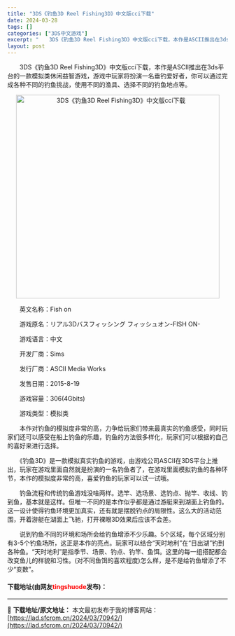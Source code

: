 ```yaml
---
title: "3DS《钓鱼3D Reel Fishing3D》中文版cci下载"
date: 2024-03-28
tags: []
categories: ["3DS中文游戏"]
excerpt: "　　3DS《钓鱼3D Reel Fishing3D》中文版cci下载，本作是ASCII推出在3ds平台的一款模拟类休闲益智游戏，游戏中玩家将扮演一名垂钓爱好者，你可以通过完成各种不同的钓鱼挑战，使用不同的渔具、选择不同的钓鱼地点等。 　　英文名称：Fish on 　　游戏原名：リアル3Dバスフィッシ&hellip;"
layout: post
---
```


 <p>　　3DS《钓鱼3D Reel Fishing3D》中文版cci下载，本作是ASCII推出在3ds平台的一款模拟类休闲益智游戏，游戏中玩家将扮演一名垂钓爱好者，你可以通过完成各种不同的钓鱼挑战，使用不同的渔具、选择不同的钓鱼地点等。</p> <p align="center"><img align="" border="0" src="https://lad.sfcrom.cn/wp-content/uploads/2024/03/20240328_660549af85b76.png" width="465" alt="3DS《钓鱼3D Reel Fishing3D》中文版cci下载" /></p> <p>　　英文名称：Fish on</p> <p>　　游戏原名：リアル3Dバスフィッシング フィッシュオン-FISH ON-</p> <p>　　游戏语言：中文</p> <p>　　开发厂商：Sims</p> <p>　　发行厂商：ASCII Media Works</p> <p>　　发售日期：2015-8-19</p> <p>　　游戏容量：306(4Gbits)</p> <p>　　游戏类型：模拟类</p> <p>　　本作对钓鱼的模拟度非常的高，力争给玩家们带来最真实的钓鱼感受，同时玩家们还可以感受在船上钓鱼的乐趣，钓鱼的方法很多样化，玩家们可以根据的自己的喜好来进行选择。</p> <p>　　《钓鱼3D》是一款模拟真实钓鱼的游戏，由游戏公司ASCII在3DS平台上推出，玩家在游戏里面自然就是扮演的一名钓鱼者了，在游戏里面模拟钓鱼的各种环节，本作的模拟度非常的高，喜爱钓鱼的玩家可以试一试哦。</p> <p>　　钓鱼流程和传统钓鱼游戏没啥两样。选竿、选场景、选钓点、抛竿、收线、钓到鱼，基本就是这样。但唯一不同的是本作似乎都是通过游艇来到湖面上钓鱼的。这一设计使得钓鱼环境更加真实，还有就是摆脱钓点的局限性。这么大的活动范围，开着游艇在湖面上飞驰，打开裸眼3D效果后应该不会差。</p> <p>　　说到钓鱼不同的环境和场所会给钓鱼增添不少乐趣。5个区域，每个区域分别有3-5个钓鱼场所，这正是本作的亮点。玩家可以结合&ldquo;天时地利&rdquo;在&ldquo;日出湖&rdquo;钓到各种鱼。&ldquo;天时地利&rdquo;是指季节、场景、钓点、钓竿、鱼饵。这里的每一组搭配都会改变鱼儿的样貌和习性。(对不同鱼饵的喜欢程度)怎么样，是不是给钓鱼增添了不少&ldquo;变数&rdquo;。</p> <p><h4>下载地址(由网友<font color="red">tingshuode</font>发布)：</h4></p> 

---
📖 **下载地址/原文地址：** 本文最初发布于我的博客网站：[https://lad.sfcrom.cn/2024/03/70942/](https://lad.sfcrom.cn/2024/03/70942/)
